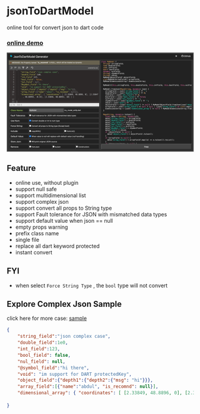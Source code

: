 # jsonToDartModel

online tool for convert json to dart code

### [online demo](https://2lineofcode.github.io/json_to_dart2023)
<a href="https://2lineofcode.github.io/json_to_dart2023" rel="some text">![Foo](img/image.png)</a>


## Feature
- online use, without plugin
- support null safe
- support multidimensional list
- support complex json
- support convert all props to String type
- support Fault tolerance for JSON with mismatched data types
- support default value when json == null
- empty props warning
- prefix class name
- single file
- replace all dart keyword protected
- instant convert

## FYI
- when select `Force String Type` , the `bool` type will not convert

## Explore Complex Json Sample
click here for more case: [sample](https://github.com/aditgpt/json_to_dart2023/tree/gh-pages/sample)
```json
{
    "string_field":"json complex case",
    "double_field":1e0,
    "int_field":123,
    "bool_field": false,
    "nul_field": null,
    "@symbol_field":"hi there",
    "void": "im support for DART protectedKey",
    "object_field":{"depth1":{"depth2":{"msg": "hi"}}},
    "array_field":[{"name":"abdul", "is_recomnd": null}],
    "dimensional_array": { "coordinates": [ [2.33849, 48.8896, 0], [2.33847, 48.88955, -0.33], [2.33846, 48.88951, 10] ] }
    
}
```
